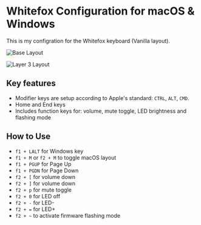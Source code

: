 # Whitefox Configuration for macOS & Windows

This is my configration for the Whitefox keyboard (Vanilla layout).

![Base Layout](https://i.imgur.com/G0oSi05.png)

![Layer 3 Layout](https://i.imgur.com/Cf1Bs15.png)

## Key features
* Modifier keys are setup according to Apple's standard: `CTRL`, `ALT`, `CMD`.
* Home and End keys
* Includes function keys for: volume, mute toggle, LED brightness and flashing mode

## How to Use

* `f1 + LALT` for Windows key
* `f1 + M` or `f2 + M` to toggle macOS layout
* `f1 + PGUP` for Page Up
* `f1 + PGDN` for Page Down
* `f2 + [` for volume down
* `f2 + ]` for volume down
* `f2 + p` for mute toggle
* `f2 + 0` for LED off
* `f2 + -` for LED-
* `f2 + =` for LED+
* `f2 + ~` to activate firmware flashing mode
